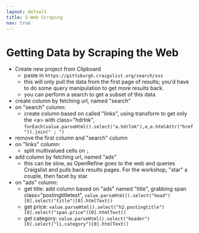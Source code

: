 ```yaml
---
layout: default
title: 5-Web Scraping
nav: true
---
```


# Getting Data by Scraping the Web

- Create new project from Clipboard
  - paste in `https://pittsburgh.craigslist.org/search/sss`
  - this will only pull the data from the first page of results; you'd have to do some query manipulation to get more results back.
  - you can perform a search to get a subset of this data
- create column by fetching url, named "search"
- on "search" column:
  - create column based on called "links", using transform to get only the \<a\> with class="hdrlnk", `forEach(value.parseHtml().select("a.hdrlnk"),e,e.htmlAttr("href")).join(" ; ")`
- remove the first column and "search" column
- on "links" column:
  - split multivalued cells on `;`
- add column by fetching url, named "ads"
  - this can be slow, as OpenRefine goes to the web and queries Craigslist and pulls back results pages. For the workshop, "star" a couple, then facet by star.
- on "ads" column:
  - get title: add column based on "ads" named "title", grabbing span class="postingtitletext", `value.parseHtml().select("head")[0].select("title")[0].htmlText()`
  - get price: `value.parseHtml().select("h2.postingtitle")[0].select("span.price")[0].htmlText()`
  - get category: `value.parseHtml().select("header")[0].select("li.category")[0].htmlText()`
